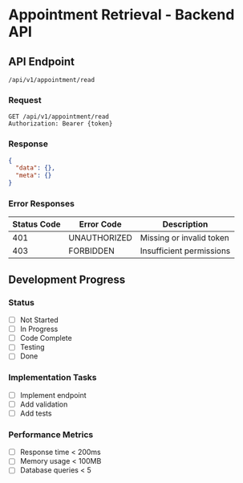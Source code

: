 # Appointment Retrieval - Backend API

## API Endpoint

`/api/v1/appointment/read`

### Request

```http
GET /api/v1/appointment/read
Authorization: Bearer {token}
```

### Response

```json
{
  "data": {},
  "meta": {}
}
```

### Error Responses

| Status Code | Error Code   | Description              |
| ----------- | ------------ | ------------------------ |
| 401         | UNAUTHORIZED | Missing or invalid token |
| 403         | FORBIDDEN    | Insufficient permissions |

## Development Progress

### Status

- [ ] Not Started
- [ ] In Progress
- [ ] Code Complete
- [ ] Testing
- [ ] Done

### Implementation Tasks

- [ ] Implement endpoint
- [ ] Add validation
- [ ] Add tests

### Performance Metrics

- [ ] Response time < 200ms
- [ ] Memory usage < 100MB
- [ ] Database queries < 5
